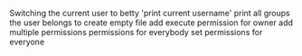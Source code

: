 Switching the current user to betty
'print current username'
print all groups the user belongs to
create empty file
add execute permission for owner
add multiple permissions
permissions for everybody
set permissions for everyone

